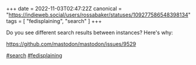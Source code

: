 +++
date = 2022-11-03T02:47:22Z
canonical = "https://indieweb.social/users/rossabaker/statuses/109277586548398134"
tags = [ "fedisplaining", "search" ]
+++

<p>Do you see different search results between instances?  Here&#39;s why:</p><p><a href="https://github.com/mastodon/mastodon/issues/9529" target="_blank" rel="nofollow noopener noreferrer"><span class="invisible">https://</span><span class="ellipsis">github.com/mastodon/mastodon/i</span><span class="invisible">ssues/9529</span></a></p><p><a href="https://indieweb.social/tags/search" class="mention hashtag" rel="tag">#<span>search</span></a> <a href="https://indieweb.social/tags/fedisplaining" class="mention hashtag" rel="tag">#<span>fedisplaining</span></a></p>
